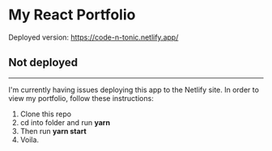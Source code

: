 # My React Portfolio  

Deployed version: https://code-n-tonic.netlify.app/  

## Not deployed
-------
I'm currently having issues deploying this app to the Netlify site.
In order to view my portfolio, follow these instructions:
1. Clone this repo
2. cd into folder and run **yarn**
3. Then run **yarn start**
4. Voila.
